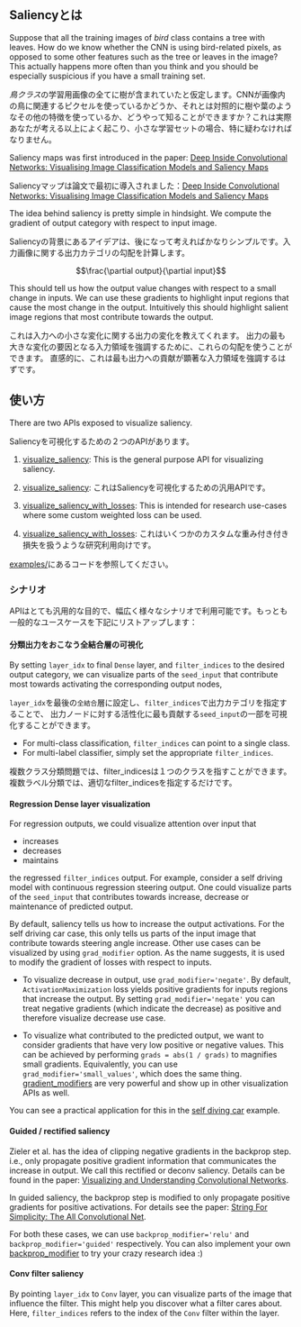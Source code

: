 ## Saliencyとは

Suppose that all the training images of *bird* class contains a tree with leaves. How do we know whether the CNN is 
using bird-related pixels, as opposed to some other features such as the tree or leaves in the image? This actually happens more often than you think and you should be especially suspicious if you have a small training set. 

*鳥クラス*の学習用画像の全てに樹が含まれていたと仮定します。CNNが画像内の鳥に関連するピクセルを使っているかどうか、それとは対照的に樹や葉のようなその他の特徴を使っているか、どうやって知ることができますか？これは実際あなたが考える以上によく起こり、小さな学習セットの場合、特に疑わなければなりません。

Saliency maps was first introduced in the paper: 
[Deep Inside Convolutional Networks: Visualising Image Classification Models and Saliency Maps](https://arxiv.org/pdf/1312.6034v2.pdf)

Saliencyマップは論文で最初に導入されました：[Deep Inside Convolutional Networks: Visualising Image Classification Models and Saliency Maps](https://arxiv.org/pdf/1312.6034v2.pdf)

The idea behind saliency is pretty simple in hindsight. We compute the gradient of output category with respect to 
input image. 

Saliencyの背景にあるアイデアは、後になって考えればかなりシンプルです。入力画像に関する出力カテゴリの勾配を計算します。

$$\frac{\partial output}{\partial input}$$

This should tell us how the output value changes with respect to a small change in inputs. We can use these gradients 
to highlight input regions that cause the most change in the output. Intuitively this should highlight salient image 
regions that most contribute towards the output.

これは入力への小さな変化に関する出力の変化を教えてくれます。
出力の最も大きな変化の要因となる入力領域を強調するために、これらの勾配を使うことができます。
直感的に、これは最も出力への貢献が顕著な入力領域を強調するはずです。

## 使い方

There are two APIs exposed to visualize saliency.

Saliencyを可視化するための２つのAPIがあります。

1. [visualize_saliency](../vis.visualization.md#visualize_saliency): This is the general purpose API for visualizing
saliency.
1. [visualize_saliency](../vis.visualization.md#visualize_saliency): これはSaliencyを可視化するための汎用APIです。

2. [visualize_saliency_with_losses](../vis.visualization.md#visualize_saliency_with_losses): This is intended for 
research use-cases where some custom weighted loss can be used.
2. [visualize_saliency_with_losses](../vis.visualization.md#visualize_saliency_with_losses): これはいくつかのカスタムな重み付き付き損失を扱うような研究利用向けです。

[examples/](https://github.com/raghakot/keras-vis/tree/master/examples)にあるコードを参照してください。


### シナリオ

APIはとても汎用的な目的で、幅広く様々なシナリオで利用可能です。もっとも一般的なユースケースを下記にリストアップします：

#### 分類出力をおこなう全結合層の可視化

By setting `layer_idx` to final `Dense` layer, and `filter_indices` to the desired output category, we can visualize 
parts of the `seed_input` that contribute most towards activating the corresponding output nodes,

`layer_idx`を最後の`全結合`層に設定し、`filter_indices`で出力カテゴリを指定することで、
出力ノードに対する活性化に最も貢献する`seed_input`の一部を可視化することができます。

- For multi-class classification, `filter_indices` can point to a single class.
- For multi-label classifier, simply set the appropriate `filter_indices`.

複数クラス分類問題では、filter_indicesは１つのクラスを指すことができます。 
複数ラベル分類では、適切なfilter_indicesを指定するだけです。

#### Regression Dense layer visualization

For regression outputs, we could visualize attention over input that 

- increases
- decreases
- maintains

the regressed `filter_indices` output. For example, consider a self driving model with continuous regression steering 
output. One could visualize parts of the `seed_input` that contributes towards increase, decrease or maintenance of 
predicted output.

By default, saliency tells us how to increase the output activations. For the self driving car case, this only tells
us parts of the input image that contribute towards steering angle increase. Other use cases can be visualized by 
using `grad_modifier` option. As the name suggests, it is used to modify the gradient of losses with respect to inputs. 

- To visualize decrease in output, use `grad_modifier='negate'`. By default, `ActivationMaximization` loss yields 
positive gradients for inputs regions that increase the output. By setting `grad_modifier='negate'` you can treat negative
gradients (which indicate the decrease) as positive and therefore visualize decrease use case.

- To visualize what contributed to the predicted output, we want to consider gradients that have very low positive
or negative values. This can be achieved by performing `grads = abs(1 / grads)` to magnifies small gradients. Equivalently, 
you can use `grad_modifier='small_values'`, which does the same thing. [gradient_modifiers](../vis.grad_modifiers.md) 
are very powerful and show up in other visualization APIs as well.

You can see a practical application for this in the 
[self diving car](https://github.com/raghakot/keras-vis/tree/master/applications/self_driving) example.

#### Guided / rectified saliency

Zieler et al. has the idea of clipping negative gradients in the backprop step. i.e., only propagate positive gradient
information that communicates the increase in output. We call this rectified or deconv saliency. Details can be found 
in the paper: [Visualizing and Understanding Convolutional Networks](https://arxiv.org/pdf/1311.2901.pdf).

In guided saliency, the backprop step is modified to only propagate positive gradients for positive activations.
For details see the paper: [String For Simplicity: The All Convolutional Net](https://arxiv.org/pdf/1412.6806.pdf).

For both these cases, we can use `backprop_modifier='relu'` and `backprop_modifier='guided'` respectively. You 
can also implement your own [backprop_modifier](../vis.backprop_modifiers.md) to try your crazy research idea :)

#### Conv filter saliency

By pointing `layer_idx` to `Conv` layer, you can visualize parts of the image that influence the filter. This might 
help you discover what a filter cares about. Here, `filter_indices` refers to the index of the `Conv` filter within 
the layer.
